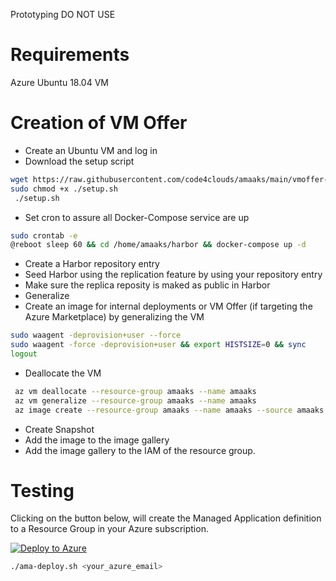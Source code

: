 Prototyping DO NOT USE

# Requirements
Azure Ubuntu 18.04 VM

# Creation of VM Offer
- Create an Ubuntu VM and log in
- Download the setup script
``` bash
wget https://raw.githubusercontent.com/code4clouds/amaaks/main/vmoffer-setup.sh
sudo chmod +x ./setup.sh
 ./setup.sh
```
- Set cron to assure all Docker-Compose service are up
``` bash
sudo crontab -e
@reboot sleep 60 && cd /home/amaaks/harbor && docker-compose up -d
```
- Create a Harbor repository entry
- Seed Harbor using the replication feature by using your repository entry
- Make sure the replica reposity is maked as public in Harbor
- Generalize
- Create an image for internal deployments or VM Offer (if targeting the Azure Marketplace) by generalizing the VM
``` bash
sudo waagent -deprovision+user --force
sudo waagent -force -deprovision+user && export HISTSIZE=0 && sync
logout
```
- Deallocate the VM
``` bash
 az vm deallocate --resource-group amaaks --name amaaks
 az vm generalize --resource-group amaaks --name amaaks
 az image create --resource-group amaaks --name amaaks --source amaaks
 ```
- Create Snapshot
- Add the image to the image gallery
- Add the image gallery to the IAM of the resource group.


# Testing

Clicking on the button below, will create the Managed Application definition to a Resource Group in your Azure subscription.

[![Deploy to Azure](http://azuredeploy.net/deploybutton.png)](https://portal.azure.com/#create/Microsoft.Template/uri/https%3A%2F%2Fraw.githubusercontent.com%2Fcode4clouds%2Famaaks%2Fmain%2Fazuredeploy.json)


``` bash
./ama-deploy.sh <your_azure_email>
```